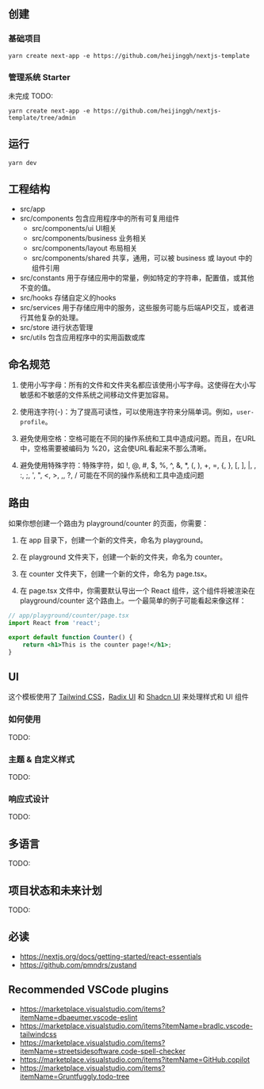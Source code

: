 ## 创建

### 基础项目

```
yarn create next-app -e https://github.com/heijinggh/nextjs-template
```

### 管理系统 Starter

未完成 TODO:

```
yarn create next-app -e https://github.com/heijinggh/nextjs-template/tree/admin
```

## 运行

```
yarn dev
```

## 工程结构

- src/app
- src/components 包含应用程序中的所有可复用组件
  - src/components/ui UI相关
  - src/components/business 业务相关
  - src/components/layout 布局相关
  - src/components/shared 共享，通用，可以被 business 或 layout 中的组件引用
- src/constants 用于存储应用中的常量，例如特定的字符串，配置值，或其他不变的值。
- src/hooks 存储自定义的hooks
- src/services 用于存储应用中的服务，这些服务可能与后端API交互，或者进行其他复杂的处理。
- src/store 进行状态管理
- src/utils 包含应用程序中的实用函数或库

## 命名规范

1. 使用小写字母：所有的文件和文件夹名都应该使用小写字母。这使得在大小写敏感和不敏感的文件系统之间移动文件更加容易。

2. 使用连字符(-)：为了提高可读性，可以使用连字符来分隔单词。例如，`user-profile`。

3. 避免使用空格：空格可能在不同的操作系统和工具中造成问题。而且，在URL中，空格需要被编码为 %20，这会使URL看起来不那么清晰。

4. 避免使用特殊字符：特殊字符，如 !, @, #, $, %, ^, &, *, (, ), +, =, {, }, [, ], |, \, :, ;, ', ", <, >, ,, ?, / 可能在不同的操作系统和工具中造成问题

## 路由

如果你想创建一个路由为 playground/counter 的页面，你需要：

1. 在 app 目录下，创建一个新的文件夹，命名为 playground。

1. 在 playground 文件夹下，创建一个新的文件夹，命名为 counter。

1. 在 counter 文件夹下，创建一个新的文件，命名为 page.tsx。

1. 在 page.tsx 文件中，你需要默认导出一个 React 组件，这个组件将被渲染在 playground/counter 这个路由上。一个最简单的例子可能看起来像这样：

```jsx
// app/playground/counter/page.tsx
import React from 'react';

export default function Counter() {
    return <h1>This is the counter page!</h1>;
}

```

## UI

这个模板使用了 [Tailwind CSS](https://tailwindcss.com/)，[Radix UI](https://www.radix-ui.com/) 和 [Shadcn UI](https://ui.shadcn.com/) 来处理样式和 UI 组件


### 如何使用

TODO:

### 主题 & 自定义样式

TODO:

### 响应式设计

TODO:

## 多语言

TODO:

## 项目状态和未来计划

TODO:

## 必读
- https://nextjs.org/docs/getting-started/react-essentials
- https://github.com/pmndrs/zustand

## Recommended VSCode plugins

- https://marketplace.visualstudio.com/items?itemName=dbaeumer.vscode-eslint
- https://marketplace.visualstudio.com/items?itemName=bradlc.vscode-tailwindcss
- https://marketplace.visualstudio.com/items?itemName=streetsidesoftware.code-spell-checker
- https://marketplace.visualstudio.com/items?itemName=GitHub.copilot
- https://marketplace.visualstudio.com/items?itemName=Gruntfuggly.todo-tree

